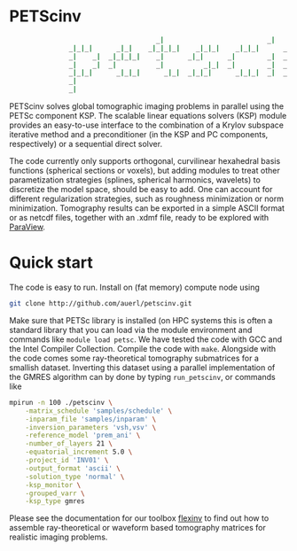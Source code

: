 PETScinv
========

```fortran
                                     _|                          _|
               _|_|_|      _|_|    _|_|_|_|    _|_|_|    _|_|_|      _|_|_|    _|      _|
               _|    _|  _|_|_|_|    _|      _|_|      _|        _|  _|    _|  _|      _|
               _|    _|  _|          _|          _|_|  _|        _|  _|    _|    _|  _|
               _|_|_|      _|_|_|      _|_|  _|_|_|      _|_|_|  _|  _|    _|      _|
               _|
               _|
```

PETScinv solves global tomographic imaging problems in parallel using the PETSc component KSP. The scalable linear equations solvers (KSP) module provides an easy-to-use interface to the combination of a Krylov subspace iterative method and a preconditioner (in the KSP and PC components, respectively) or a sequential direct solver. 

The code currently only supports orthogonal, curvilinear hexahedral basis functions (spherical sections or voxels), but adding modules to treat other parametization strategies (splines, spherical harmonics, wavelets) to discretize the model space, should be easy to add. One can account for different regularization strategies, such as roughness minimization or norm minimization. Tomography results can be exported in a simple ASCII format or as netcdf files, together with an .xdmf file, ready to be explored with [ParaView](http://www.paraview.org/).
  
Quick start
===========

The code is easy to run. Install on (fat memory) compute node using

```bash
git clone http://github.com/auerl/petscinv.git
```

Make sure that PETSc library is installed (on HPC systems this is often a standard library that you can load via the module environment and commands like `module load petsc`. We have tested the code with GCC and the Intel Compiler Collection. Compile the code with `make`. Alongside with the code comes some ray-theoretical tomography submatrices for a smallish dataset. Inverting this dataset using a parallel implementation of the GMRES algorithm can by done by typing `run_petscinv`, or commands like

```bash
mpirun -n 100 ./petscinv \
    -matrix_schedule 'samples/schedule' \
    -inparam_file 'samples/inparam' \
    -inversion_parameters 'vsh,vsv' \
    -reference_model 'prem_ani' \
    -number_of_layers 21 \
    -equatorial_increment 5.0 \
    -project_id 'INV01' \
    -output_format 'ascii' \
    -solution_type 'normal' \
    -ksp_monitor \
    -grouped_varr \
    -ksp_type gmres
```

Please see the documentation for our toolbox [flexinv](../flexinv) to find out how to assemble ray-theoretical or waveform based tomography matrices for realistic imaging problems.
